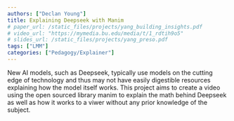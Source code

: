 ```yaml
---
authors: ["Declan Young"]
title: Explaining Deepseek with Manim
# paper_url: /static_files/projects/yang_building_insights.pdf
# video_url: "https://mymedia.bu.edu/media/t/1_rdtih9o5"
# slides_url: /static_files/projects/yang_preso.pdf
tags: ["LMM"]
categories: ["Pedagogy/Explainer"]
---
```


New AI models, such as Deepseek, typically use models on the cutting edge of technology and thus may not have easily digestible resources explaining how the model itself works. This project aims to create a video using the open sourced library manim to explain the math behind Deepseek as well as how it works to a viwer without any prior knowledge of the subject.
